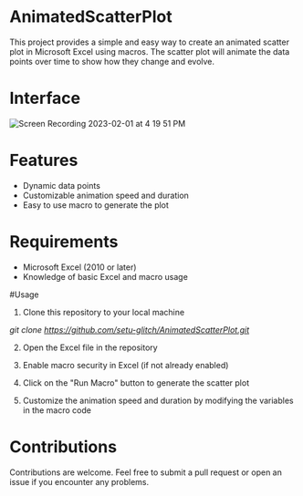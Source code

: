 # AnimatedScatterPlot
This project provides a simple and easy way to create an animated scatter plot in Microsoft Excel using macros. The scatter plot will animate the data points over time to show how they change and evolve.

# Interface

![Screen Recording 2023-02-01 at 4 19 51 PM](https://user-images.githubusercontent.com/66226900/216017113-3ca774d4-e460-47a6-a0bf-34d23aed067a.gif)

# Features
- Dynamic data points
- Customizable animation speed and duration
- Easy to use macro to generate the plot

# Requirements
- Microsoft Excel (2010 or later)
- Knowledge of basic Excel and macro usage

#Usage
1. Clone this repository to your local machine

*git clone https://github.com/setu-glitch/AnimatedScatterPlot.git*

2. Open the Excel file in the repository

3. Enable macro security in Excel (if not already enabled)

4. Click on the "Run Macro" button to generate the scatter plot

5. Customize the animation speed and duration by modifying the variables in the macro code

# Contributions
Contributions are welcome. Feel free to submit a pull request or open an issue if you encounter any problems.
